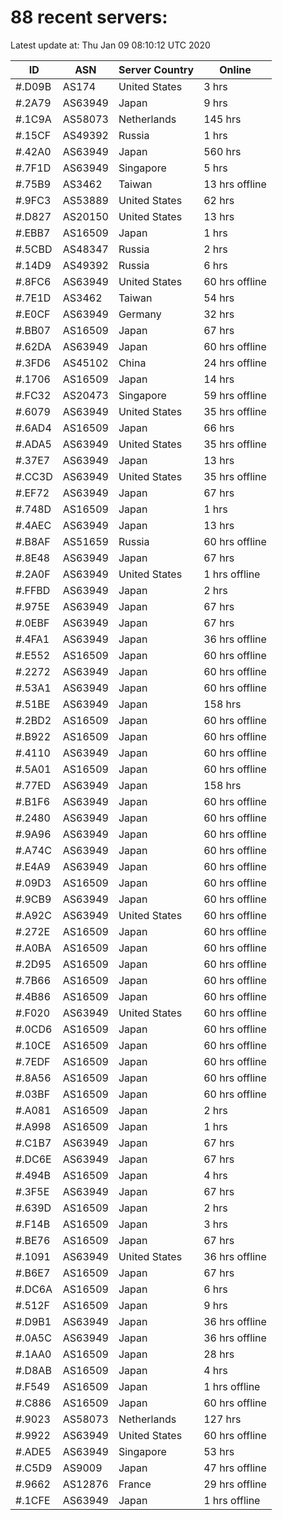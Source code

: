 # 88 recent servers:

Latest update at: Thu Jan 09 08:10:12 UTC 2020

| ID | ASN | Server Country | Online |
| -- | --- | -------------- | ------ |
| #.D09B | AS174 | United States | 3 hrs |
| #.2A79 | AS63949 | Japan | 9 hrs |
| #.1C9A | AS58073 | Netherlands | 145 hrs |
| #.15CF | AS49392 | Russia | 1 hrs |
| #.42A0 | AS63949 | Japan | 560 hrs |
| #.7F1D | AS63949 | Singapore | 5 hrs |
| #.75B9 | AS3462 | Taiwan | 13 hrs offline |
| #.9FC3 | AS53889 | United States | 62 hrs |
| #.D827 | AS20150 | United States | 13 hrs |
| #.EBB7 | AS16509 | Japan | 1 hrs |
| #.5CBD | AS48347 | Russia | 2 hrs |
| #.14D9 | AS49392 | Russia | 6 hrs |
| #.8FC6 | AS63949 | United States | 60 hrs offline |
| #.7E1D | AS3462 | Taiwan | 54 hrs |
| #.E0CF | AS63949 | Germany | 32 hrs |
| #.BB07 | AS16509 | Japan | 67 hrs |
| #.62DA | AS63949 | Japan | 60 hrs offline |
| #.3FD6 | AS45102 | China | 24 hrs offline |
| #.1706 | AS16509 | Japan | 14 hrs |
| #.FC32 | AS20473 | Singapore | 59 hrs offline |
| #.6079 | AS63949 | United States | 35 hrs offline |
| #.6AD4 | AS16509 | Japan | 66 hrs |
| #.ADA5 | AS63949 | United States | 35 hrs offline |
| #.37E7 | AS63949 | Japan | 13 hrs |
| #.CC3D | AS63949 | United States | 35 hrs offline |
| #.EF72 | AS63949 | Japan | 67 hrs |
| #.748D | AS16509 | Japan | 1 hrs |
| #.4AEC | AS63949 | Japan | 13 hrs |
| #.B8AF | AS51659 | Russia | 60 hrs offline |
| #.8E48 | AS63949 | Japan | 67 hrs |
| #.2A0F | AS63949 | United States | 1 hrs offline |
| #.FFBD | AS63949 | Japan | 2 hrs |
| #.975E | AS63949 | Japan | 67 hrs |
| #.0EBF | AS63949 | Japan | 67 hrs |
| #.4FA1 | AS63949 | Japan | 36 hrs offline |
| #.E552 | AS16509 | Japan | 60 hrs offline |
| #.2272 | AS63949 | Japan | 60 hrs offline |
| #.53A1 | AS63949 | Japan | 60 hrs offline |
| #.51BE | AS63949 | Japan | 158 hrs |
| #.2BD2 | AS16509 | Japan | 60 hrs offline |
| #.B922 | AS16509 | Japan | 60 hrs offline |
| #.4110 | AS63949 | Japan | 60 hrs offline |
| #.5A01 | AS16509 | Japan | 60 hrs offline |
| #.77ED | AS63949 | Japan | 158 hrs |
| #.B1F6 | AS63949 | Japan | 60 hrs offline |
| #.2480 | AS63949 | Japan | 60 hrs offline |
| #.9A96 | AS63949 | Japan | 60 hrs offline |
| #.A74C | AS63949 | Japan | 60 hrs offline |
| #.E4A9 | AS63949 | Japan | 60 hrs offline |
| #.09D3 | AS16509 | Japan | 60 hrs offline |
| #.9CB9 | AS63949 | Japan | 60 hrs offline |
| #.A92C | AS63949 | United States | 60 hrs offline |
| #.272E | AS16509 | Japan | 60 hrs offline |
| #.A0BA | AS16509 | Japan | 60 hrs offline |
| #.2D95 | AS16509 | Japan | 60 hrs offline |
| #.7B66 | AS16509 | Japan | 60 hrs offline |
| #.4B86 | AS16509 | Japan | 60 hrs offline |
| #.F020 | AS63949 | United States | 60 hrs offline |
| #.0CD6 | AS16509 | Japan | 60 hrs offline |
| #.10CE | AS16509 | Japan | 60 hrs offline |
| #.7EDF | AS16509 | Japan | 60 hrs offline |
| #.8A56 | AS16509 | Japan | 60 hrs offline |
| #.03BF | AS16509 | Japan | 60 hrs offline |
| #.A081 | AS16509 | Japan | 2 hrs |
| #.A998 | AS16509 | Japan | 1 hrs |
| #.C1B7 | AS63949 | Japan | 67 hrs |
| #.DC6E | AS63949 | Japan | 67 hrs |
| #.494B | AS16509 | Japan | 4 hrs |
| #.3F5E | AS63949 | Japan | 67 hrs |
| #.639D | AS16509 | Japan | 2 hrs |
| #.F14B | AS16509 | Japan | 3 hrs |
| #.BE76 | AS16509 | Japan | 67 hrs |
| #.1091 | AS63949 | United States | 36 hrs offline |
| #.B6E7 | AS16509 | Japan | 67 hrs |
| #.DC6A | AS16509 | Japan | 6 hrs |
| #.512F | AS16509 | Japan | 9 hrs |
| #.D9B1 | AS63949 | Japan | 36 hrs offline |
| #.0A5C | AS63949 | Japan | 36 hrs offline |
| #.1AA0 | AS16509 | Japan | 28 hrs |
| #.D8AB | AS16509 | Japan | 4 hrs |
| #.F549 | AS16509 | Japan | 1 hrs offline |
| #.C886 | AS16509 | Japan | 60 hrs offline |
| #.9023 | AS58073 | Netherlands | 127 hrs |
| #.9922 | AS63949 | United States | 60 hrs offline |
| #.ADE5 | AS63949 | Singapore | 53 hrs |
| #.C5D9 | AS9009 | Japan | 47 hrs offline |
| #.9662 | AS12876 | France | 29 hrs offline |
| #.1CFE | AS63949 | Japan | 1 hrs offline |

